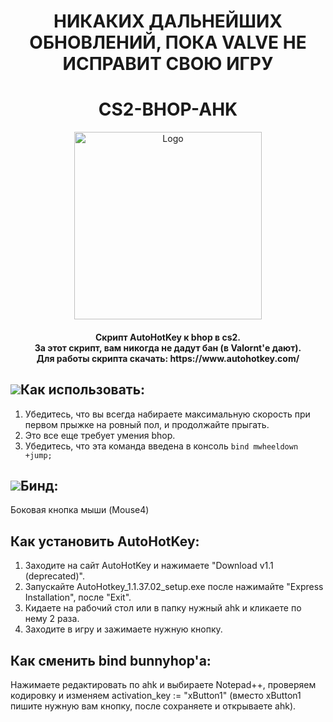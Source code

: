 <h1 align="center"> НИКАКИХ ДАЛЬНЕЙШИХ ОБНОВЛЕНИЙ, ПОКА VALVE НЕ ИСПРАВИТ СВОЮ ИГРУ</h1>
<h1 align="center"> CS2-BHOP-AHK </h1>
<p align="center">
        <img src="https://i.ytimg.com/vi/6dMwgNxpVak/maxresdefault.jpg" alt="Logo" width="300" height="300">
    </a>
<h4 align="center">Скрипт AutoHotKey к bhop в cs2. <br> За этот скрипт, вам никогда не дадут бан (в Valornt'е дают). <br> Для работы скрипта скачать: https://www.autohotkey.com/</h4>


## ![](https://github.com/McDaived/NoRecoil-CS2/assets/18085492/7eab67ab-4b44-40ee-b050-53e48a856fc5)Как использовать:
1. Убедитесь, что вы всегда набираете максимальную скорость при первом прыжке на ровный пол, и продолжайте прыгать.
2. Это все еще требует умения bhop.
3. Убедитесь, что эта команда введена в консоль `` bind mwheeldown +jump; ``

## ![](https://github.com/McDaived/BJump-AHK-CS2/assets/18085492/fe3b6c2b-91b6-4df3-aa96-5022932dca19)Бинд:
Боковая кнопка мыши (Mouse4)

## Как установить AutoHotKey:
1. Заходите на сайт AutoHotKey и нажимаете "Download v1.1 (deprecated)".
2. Запускайте AutoHotkey_1.1.37.02_setup.exe после нажимайте "Express Installation", после "Exit".
3. Кидаете на рабочий стол или в папку нужный ahk и кликаете по нему 2 раза.
4. Заходите в игру и зажимаете нужную кнопку.

## Как сменить bind bunnyhop'a:
Нажимаете редактировать по ahk и выбираете Notepad++, проверяем кодировку и изменяем activation_key := "xButton1" (вместо xButton1 пишите нужную вам кнопку, после сохраняете и открываете ahk).
